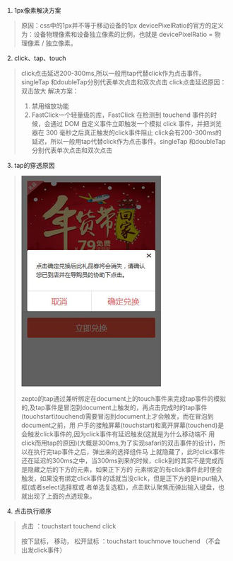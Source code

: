 1. 1px像素解决方案
> 原因：css中的1px并不等于移动设备的1px
> devicePixelRatio的官方的定义为：设备物理像素和设备独立像素的比例，也就是 devicePixelRatio = 物理像素 / 独立像素。


2. click、tap、touch
> click点击延迟200-300ms,所以一般用tap代替click作为点击事件。singleTap 和doubleTap分别代表单次点击和双次点击
> click点击延迟原因： 双击放大
> 解决方案：
> 1. 禁用缩放功能  <meta name="viewport" content="width=device-width, user-scalable=no">
> 2. FastClick一个轻量级的库，FastClick 在检测到 touchend 事件的时候，会通过 DOM 自定义事件立即触发一个模拟 click 事件，并把浏览器在 300 毫秒之后真正触发的click事件阻止
click会有200-300ms的延迟，所以一般用tap代替click作为点击事件。singleTap 和doubleTap分别代表单次点击和双次点击
>


3. tap的穿透原因
> ![](./tap.jpg)
>
> zepto的tap通过兼听绑定在document上的touch事件来完成tap事件的模拟的,及tap事件是冒泡到document上触发的，再点击完成时的tap事件(touchstart\touchend)需要冒泡到document上才会触发，而在冒泡到document之前，用 户手的接触屏幕(touchstart)和离开屏幕(touchend)是会触发click事件的,因为click事件有延迟触发(这就是为什么移动端不 用click而用tap的原因)(大概是300ms,为了实现safari的双击事件的设计)，所以在执行完tap事件之后，弹出来的选择组件马 上就隐藏了，此时click事件还在延迟的300ms之中，当300ms到来的时候，click到的其实不是完成而是隐藏之后的下方的元素，如果正下方的 元素绑定的有click事件此时便会触发，如果没有绑定click事件的话就当没click，但是正下方的是input输入框(或者select选择框或 者单选复选框)，点击默认聚焦而弹出输入键盘，也就出现了上面的点透现象。

4. 点击执行顺序
> 点击 ：touchstart touchend click
>
> 按下鼠标， 移动， 松开鼠标  ：touchstart touchmove touchend  （不会出发click事件）
